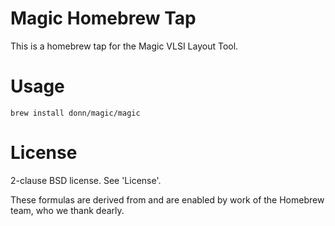 # Magic Homebrew Tap
This is a homebrew tap for the Magic VLSI Layout Tool.

# Usage
`brew install donn/magic/magic`

# License
2-clause BSD license. See 'License'.

These formulas are derived from and are enabled by work of the Homebrew team, who we thank dearly.
